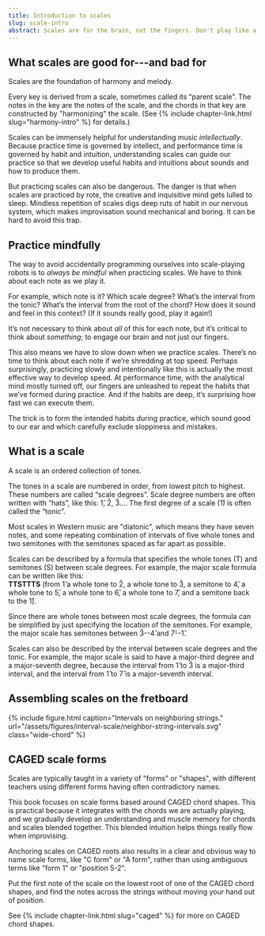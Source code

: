 ```yaml
---
title: Introduction to scales
slug: scale-intro
abstract: Scales are for the brain, not the fingers. Don't play like a robot.
---
```


## What scales are good for---and bad for

Scales are the foundation of harmony and melody.

Every key is derived from a scale, 
sometimes called its “parent scale”.
The notes in the key are the notes of the scale, 
and the chords in that key are constructed by "harmonizing" the scale.
(See {% include chapter-link.html slug="harmony-intro" %} for details.)

Scales can be immensely helpful for understanding music *intellectually*. 
Because practice time is governed by intellect,
and performance time is governed by habit and intuition,
understanding scales can guide our practice so that we develop useful habits and intuitions about sounds and how to produce them. 

But practicing scales can also be dangerous. 
The danger is that when scales are practiced by rote, 
the creative and inquisitive mind gets lulled to sleep. 
Mindless repetition of scales digs deep ruts of habit in our nervous system, 
which makes improvisation sound mechanical and boring. 
It can be hard to avoid this trap. 

## Practice mindfully 

The way to avoid accidentally programming ourselves into scale-playing robots is to *always be mindful* when practicing scales. 
We have to think about each note as we play it. 

For example, which note is it? 
Which scale degree? 
What’s the interval from the tonic? 
What’s the interval from the root of the chord? 
How does it sound and feel in this context? 
(If it sounds really good, play it again!)

It’s not necessary to think about *all* of this for each note, 
but it’s critical to think about *something*; 
to engage our brain and not just our fingers.

This also means we have to slow down when we practice scales. 
There’s no time to think about each note if we’re shredding at top speed.
Perhaps surprisingly, 
practicing slowly and intentionally like this is actually the most effective way to develop speed. 
At performance time, with the analytical mind mostly turned off, 
our fingers are unleashed to repeat the habits that we’ve formed during practice. 
And if the habits are deep, it’s surprising how fast we can execute them.

The trick is to form the intended habits during practice, 
which sound good to our ear and which carefully exclude sloppiness and mistakes. 

## What is a scale

A scale is an ordered collection of tones.

The tones in a scale are numbered in order,
from lowest pitch to highest. 
These numbers are called “scale degrees”. 
Scale degree numbers are often written with “hats”, 
like this: 1&#x302;, 2&#x302;, 3&#x302;.... 
The first degree of a scale (1&#x302;) is often called the “tonic”. 

Most scales in Western music are "diatonic",
which means they have seven notes,
and some repeating combination of intervals of five whole tones and two semitones
with the semitones spaced as far apart as possible. 

Scales can be described by a formula that specifies the whole tones (T) and semitones (S) between scale degrees. 
For example, the major scale formula can be written like this:  
**TTSTTTS**
(from 1&#x302; a whole tone to 2&#x302;, 
a whole tone to 3&#x302;, 
a semitone to 4&#x302;,
a whole tone to 5&#x302;,
a whole tone to 6&#x302;,
a whole tone to 7&#x302;,
and a semitone back to the 1&#x302;).

Since there are whole tones between most scale degrees,
the formula can be simplified by just specifying the location of the semitones.
For example, the major scale has semitones between 3&#x302;--4&#x302; and 7&#x302;--1&#x302;.

Scales can also be described by the interval between scale degrees and the tonic. 
For example, 
the major scale is said to have a major-third degree and a major-seventh degree, 
because the interval from 1&#x302; to 3&#x302; is a major-third interval, 
and the interval from 1&#x302; to 7&#x302; is a major-seventh interval.

## Assembling scales on the fretboard

{% include figure.html
    caption="Intervals on neighboring strings."
    url="/assets/figures/interval-scale/neighbor-string-intervals.svg"
    class="wide-chord"
%}

## CAGED scale forms

Scales are typically taught in a variety of "forms" or "shapes", 
with different teachers using different forms having often contradictory names.

This book focuses on scale forms based around CAGED chord shapes. 
This is practical because it integrates with the chords we are actually playing, 
and we gradually develop an understanding and muscle memory for chords and scales blended together. 
This blended intuition helps things really flow when improvising.

Anchoring scales on CAGED roots also results in a clear and obvious way to name scale forms, 
like "C form" or "A form", 
rather than using ambiguous terms like "form 1" or "position 5-2".

Put the first note of the scale on the lowest root of one of the CAGED chord shapes,
and find the notes across the strings without moving your hand out of position.

See {% include chapter-link.html slug="caged" %} for more on CAGED chord shapes.
